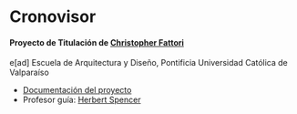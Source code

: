 # Cronovisor

#### Proyecto de Titulación de 	[Christopher Fattori](http://wiki.ead.pucv.cl/index.php/Christopher_Fattori)
e[ad] Escuela de Arquitectura y Diseño, Pontificia Universidad Católica de Valparaíso

- [Documentación del proyecto](http://wiki.ead.pucv.cl/index.php/Cronovisor)
- Profesor guía: [Herbert Spencer](http://wiki.ead.pucv.cl/index.php/Herbert_Spencer)
